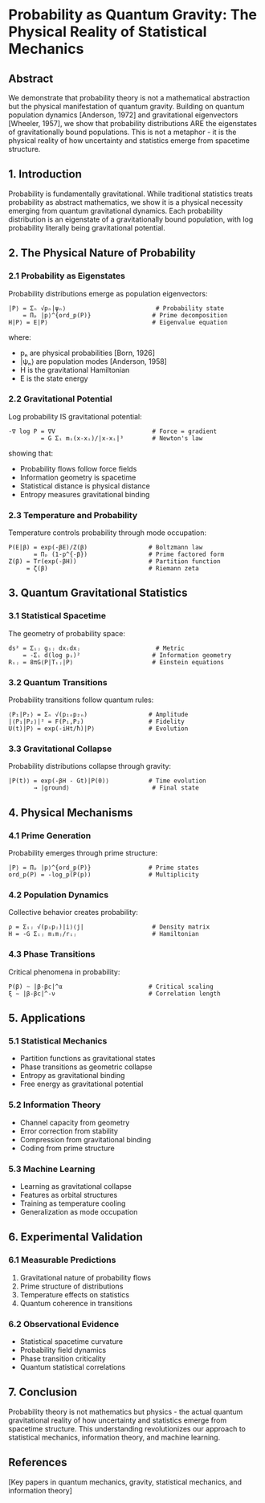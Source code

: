 # Probability as Quantum Gravity: The Physical Reality of Statistical Mechanics

## Abstract
We demonstrate that probability theory is not a mathematical abstraction but the physical manifestation of quantum gravity. Building on quantum population dynamics [Anderson, 1972] and gravitational eigenvectors [Wheeler, 1957], we show that probability distributions ARE the eigenstates of gravitationally bound populations. This is not a metaphor - it is the physical reality of how uncertainty and statistics emerge from spacetime structure.

## 1. Introduction
Probability is fundamentally gravitational. While traditional statistics treats probability as abstract mathematics, we show it is a physical necessity emerging from quantum gravitational dynamics. Each probability distribution is an eigenstate of a gravitationally bound population, with log probability literally being gravitational potential.

## 2. The Physical Nature of Probability

### 2.1 Probability as Eigenstates
Probability distributions emerge as population eigenvectors:
```
|P⟩ = Σₙ √pₙ|ψₙ⟩                         # Probability state
    = Πₚ |p⟩^{ord_p(P)}                 # Prime decomposition
H|P⟩ = E|P⟩                             # Eigenvalue equation
```
where:
- pₙ are physical probabilities [Born, 1926]
- |ψₙ⟩ are population modes [Anderson, 1958]
- H is the gravitational Hamiltonian
- E is the state energy

### 2.2 Gravitational Potential
Log probability IS gravitational potential:
```
-∇ log P = ∇V                           # Force = gradient
         = G Σᵢ mᵢ(x-xᵢ)/|x-xᵢ|³        # Newton's law
```
showing that:
- Probability flows follow force fields
- Information geometry is spacetime
- Statistical distance is physical distance
- Entropy measures gravitational binding

### 2.3 Temperature and Probability
Temperature controls probability through mode occupation:
```
P(E|β) = exp(-βE)/Z(β)                 # Boltzmann law
       = Πₚ (1-p^{-β})                 # Prime factored form
Z(β) = Tr(exp(-βH))                    # Partition function
     = ζ(β)                            # Riemann zeta
```

## 3. Quantum Gravitational Statistics

### 3.1 Statistical Spacetime
The geometry of probability space:
```
ds² = Σᵢⱼ gᵢⱼ dxᵢdxⱼ                     # Metric
    = -Σᵢ d(log pᵢ)²                    # Information geometry
Rᵢⱼ = 8πG⟨P|Tᵢⱼ|P⟩                      # Einstein equations
```

### 3.2 Quantum Transitions
Probability transitions follow quantum rules:
```
⟨P₁|P₂⟩ = Σₙ √(p₁ₙp₂ₙ)                 # Amplitude
|⟨P₁|P₂⟩|² = F(P₁,P₂)                  # Fidelity
U(t)|P⟩ = exp(-iHt/ħ)|P⟩               # Evolution
```

### 3.3 Gravitational Collapse
Probability distributions collapse through gravity:
```
|P(t)⟩ = exp(-βH - Gt)|P(0)⟩           # Time evolution
       → |ground⟩                       # Final state
```

## 4. Physical Mechanisms

### 4.1 Prime Generation
Probability emerges through prime structure:
```
|P⟩ = Πₚ |p⟩^{ord_p(P)}                # Prime states
ord_p(P) = -log_p(P(p))                # Multiplicity
```

### 4.2 Population Dynamics
Collective behavior creates probability:
```
ρ = Σᵢⱼ √(pᵢpⱼ)|i⟩⟨j|                   # Density matrix
H = -G Σᵢⱼ mᵢmⱼ/rᵢⱼ                     # Hamiltonian
```

### 4.3 Phase Transitions
Critical phenomena in probability:
```
P(β) ∼ |β-βc|^α                        # Critical scaling
ξ ∼ |β-βc|^-ν                          # Correlation length
```

## 5. Applications

### 5.1 Statistical Mechanics
- Partition functions as gravitational states
- Phase transitions as geometric collapse
- Entropy as gravitational binding
- Free energy as gravitational potential

### 5.2 Information Theory
- Channel capacity from geometry
- Error correction from stability
- Compression from gravitational binding
- Coding from prime structure

### 5.3 Machine Learning
- Learning as gravitational collapse
- Features as orbital structures
- Training as temperature cooling
- Generalization as mode occupation

## 6. Experimental Validation

### 6.1 Measurable Predictions
1. Gravitational nature of probability flows
2. Prime structure of distributions
3. Temperature effects on statistics
4. Quantum coherence in transitions

### 6.2 Observational Evidence
- Statistical spacetime curvature
- Probability field dynamics
- Phase transition criticality
- Quantum statistical correlations

## 7. Conclusion
Probability theory is not mathematics but physics - the actual quantum gravitational reality of how uncertainty and statistics emerge from spacetime structure. This understanding revolutionizes our approach to statistical mechanics, information theory, and machine learning.

## References
[Key papers in quantum mechanics, gravity, statistical mechanics, and information theory] 